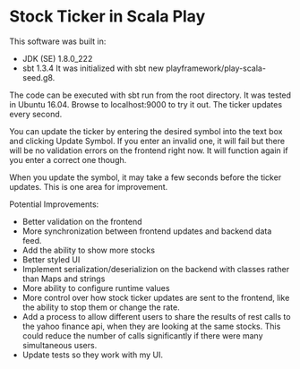 # Stock Ticker in Scala Play

This software was built in:
* JDK (SE) 1.8.0_222
* sbt 1.3.4
It was initialized with sbt new playframework/play-scala-seed.g8.

The code can be executed with sbt run from the root directory. It was tested in Ubuntu 16.04. 
Browse to localhost:9000 to try it out. The ticker updates every second.

You can update the ticker by entering the desired symbol into the text box and clicking Update Symbol. If you enter an invalid one, it will fail but there will be no validation errors on the frontend right now. It will function again if you enter a correct one though. 

When you update the symbol, it may take a few seconds before the ticker updates. This is one area for improvement.

Potential Improvements:
* Better validation on the frontend
* More synchronization between frontend updates and backend data feed. 
* Add the ability to show more stocks
* Better styled UI
* Implement serialization/deserializion on the backend with classes rather than Maps and strings
* More ability to configure runtime values
* More control over how stock ticker updates are sent to the frontend, like the ability to stop them or change the rate. 
* Add a process to allow different users to share the results of rest calls to the yahoo finance api, when they are looking at the same stocks. This could reduce the number of calls significantly if there were many simultaneous users.
* Update tests so they work with my UI.  
